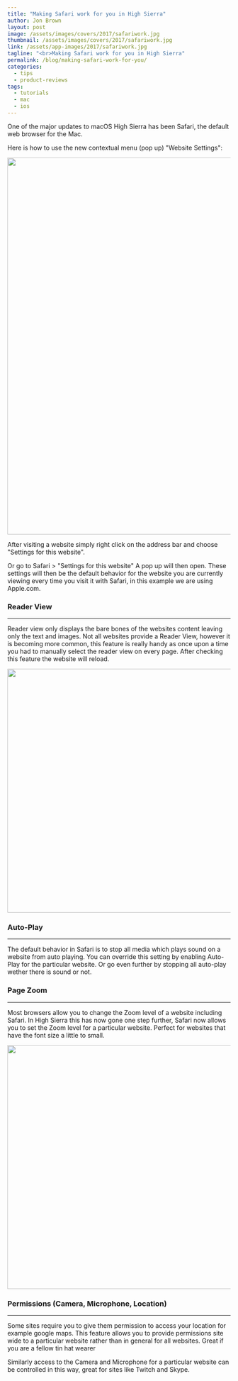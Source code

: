 ```yaml
---
title: "Making Safari work for you in High Sierra"
author: Jon Brown
layout: post
image: /assets/images/covers/2017/safariwork.jpg
thumbnail: /assets/images/covers/2017/safariwork.jpg
link: /assets/app-images/2017/safariwork.jpg
tagline: "<br>Making Safari work for you in High Sierra"
permalink: /blog/making-safari-work-for-you/
categories:
  - tips
  - product-reviews
tags:
  - tutorials
  - mac
  - ios
---
```

One of the major updates to macOS High Sierra has been Safari, the default web browser for the Mac.
 
Here is how to use the new contextual menu (pop up) "Website Settings":

<img src="{{ site.site_cdn }}/assets/images/blog/2017/safariwork/image001.png" class="img-fluid rounded m-2" width="850" />
 
After visiting a website simply right click on the address bar and choose "Settings for this website".
 
Or go to Safari > "Settings for this website" A pop up will then open. These settings will then be the default behavior for the website you are currently viewing every time you visit it with Safari, in this example we are using Apple.com.
 
### Reader View
---
Reader view only displays the bare bones of the websites content leaving only the text and images.
Not all websites provide a Reader View, however it is becoming more common, this feature is really handy as once upon a time you had to manually select the reader view on every page. After checking this feature the website will reload.

<img src="{{ site.site_cdn }}/assets/images/blog/2017/safariwork/image003.png" class="img-fluid rounded m-2" width="550" />
 
### Auto-Play
---
The default behavior in Safari is to stop all media which plays sound on a website from auto playing. You can override this setting by enabling Auto-Play for the particular website. Or go even further by stopping all auto-play wether there is sound or not.
 
### Page Zoom
---
Most browsers allow you to change the Zoom level of a website including Safari.
In High Sierra this has now gone one step further, Safari now allows you to set the Zoom level for a particular website. Perfect for websites that have the font size a little to small.

<img src="{{ site.site_cdn }}/assets/images/blog/2017/safariwork/image005.png" class="img-fluid rounded m-2" width="550" />

### Permissions (Camera, Microphone, Location)
---
Some sites require you to give them permission to access your location for example google maps.
This feature allows you to provide permissions site wide to a particular website rather than in general for all websites. Great if you are a fellow tin hat wearer
 
Similarly access to the Camera and Microphone for a particular website can be controlled in this way, great for sites like Twitch and Skype.
 
